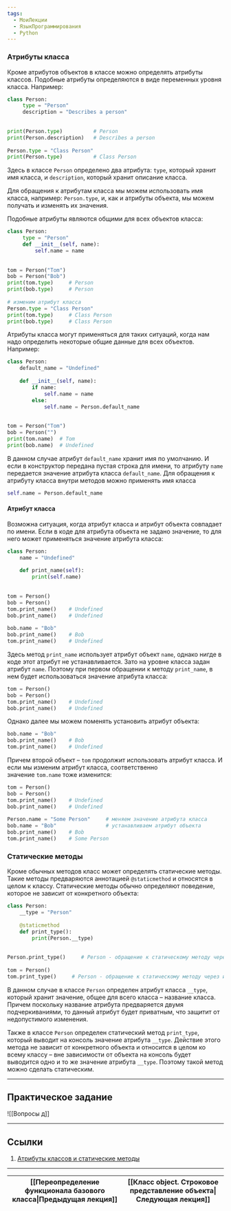 ```yaml
---
tags:
  - МоиЛекции
  - ЯзыкПрограммирования
  - Python
---
```

### Атрибуты класса

Кроме атрибутов объектов в классе можно определять атрибуты классов. Подобные атрибуты определяются в виде переменных уровня класса. Например:

```python
class Person:
     type = "Person"
     description = "Describes a person"
 
 
print(Person.type)          # Person
print(Person.description)   # Describes a person
 
Person.type = "Class Person"
print(Person.type)          # Class Person
```

Здесь в классе `Person` определено два атрибута: `type`, который хранит имя класса, и `description`, который хранит описание класса.

Для обращения к атрибутам класса мы можем использовать имя класса, например: `Person.type`, и, как и атрибуты объекта, мы можем получать и изменять их значения.

Подобные атрибуты являются общими для всех объектов класса:

```python
class Person:
     type = "Person"
     def __init__(self, name):
         self.name = name
 
 
tom = Person("Tom")
bob = Person("Bob")
print(tom.type)     # Person
print(bob.type)     # Person
 
# изменим атрибут класса
Person.type = "Class Person"
print(tom.type)     # Class Person
print(bob.type)     # Class Person
```

Атрибуты класса могут применяться для таких ситуаций, когда нам надо определить некоторые общие данные для всех объектов. Например:

```python
class Person:
    default_name = "Undefined"
 
    def __init__(self, name):
        if name:
            self.name = name
        else:
            self.name = Person.default_name
 
 
tom = Person("Tom")
bob = Person("")
print(tom.name)  # Tom
print(bob.name)  # Undefined
```

В данном случае атрибут `default_name` хранит имя по умолчанию. И если в конструктор передана пустая строка для имени, то атрибуту `name` передается значение атрибута класса `default_name`. Для обращения к атрибуту класса внутри методов можно применять имя класса

```python
self.name = Person.default_name
```

#### Атрибут класса

Возможна ситуация, когда атрибут класса и атрибут объекта совпадает по имени. Если в коде для атрибута объекта не задано значение, то для него может применяться значение атрибута класса:

```python
class Person:
    name = "Undefined"
 
    def print_name(self):
        print(self.name)
 
 
tom = Person()
bob = Person()
tom.print_name()    # Undefined
bob.print_name()    # Undefined
 
bob.name = "Bob"
bob.print_name()    # Bob
tom.print_name()    # Undefined
```

Здесь метод `print_name` использует атрибут объект `name`, однако нигде в коде этот атрибут не устанавливается. Зато на уровне класса задан атрибут `name`. Поэтому при первом обращении к методу `print_name`, в нем будет использоваться значение атрибута класса:

```python
tom = Person()
bob = Person()
tom.print_name()    # Undefined
bob.print_name()    # Undefined
```

Однако далее мы можем поменять установить атрибут объекта:

```python
bob.name = "Bob"
bob.print_name()    # Bob
tom.print_name()    # Undefined
```

Причем второй объект – `tom` продолжит использовать атрибут класса. И если мы изменим атрибут класса, соответственно значение `tom.name` тоже изменится:

```python
tom = Person()
bob = Person()
tom.print_name()    # Undefined
bob.print_name()    # Undefined
 
Person.name = "Some Person"     # меняем значение атрибута класса
bob.name = "Bob"                # устанавливаем атрибут объекта
bob.print_name()    # Bob
tom.print_name()    # Some Person
```

### Статические методы

Кроме обычных методов класс может определять статические методы. Такие методы предваряются аннотацией `@staticmethod` и относятся в целом к классу. Статические методы обычно определяют поведение, которое не зависит от конкретного объекта:

```python
class Person:
    __type = "Person"
 
    @staticmethod
    def print_type():
        print(Person.__type)
 
 
Person.print_type()     # Person - обращение к статическому методу через имя класса
 
tom = Person()
tom.print_type()     # Person - обращение к статическому методу через имя объекта
```

В данном случае в классе `Person` определен атрибут класса `__type`, который хранит значение, общее для всего класса – название класса. Причем поскольку название атрибута предваряется двумя подчеркиваниями, то данный атрибут будет приватным, что защитит от недопустимого изменения.

Также в классе `Person` определен статический метод `print_type`, который выводит на консоль значение атрибута `__type`. Действие этого метода не зависит от конкретного объекта и относится в целом ко всему классу – вне зависимости от объекта на консоль будет выводится одно и то же значение атрибута `__type`. Поэтому такой метод можно сделать статическим.

---
## Практическое задание

![[Вопросы д]]

---
## Ссылки

1. [Атрибуты классов и статические методы](https://metanit.com/python/tutorial/7.6.php)

---

| [[Переопределение функционала базового класса\|Предыдущая лекция]] | [[Класс object. Строковое представление объекта\|Следующая лекция]] |
| ------------------------------------------------------------------ | ------------------------------------------------------------------- |

